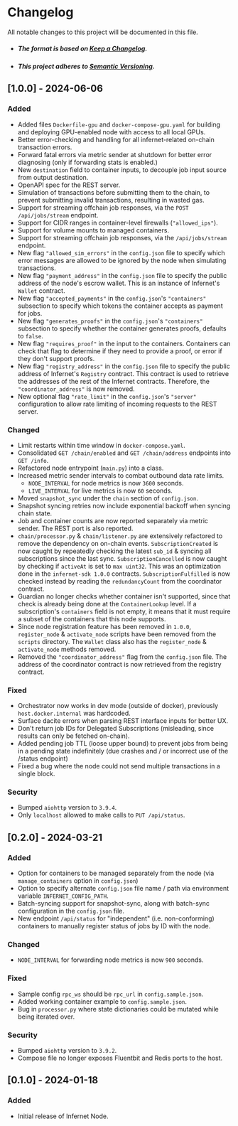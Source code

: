 # Changelog

All notable changes to this project will be documented in this file.

- ##### The format is based on [Keep a Changelog](https://keepachangelog.com/en/1.0.0/).
- ##### This project adheres to [Semantic Versioning](https://semver.org/spec/v2.0.0.html).

## [1.0.0] - 2024-06-06

### Added
- Added files `Dockerfile-gpu` and `docker-compose-gpu.yaml` for building and deploying GPU-enabled node with access to all local GPUs.
- Better error-checking and handling for all infernet-related on-chain transaction errors.
- Forward fatal errors via metric sender at shutdown for better error diagnosing (only if forwarding stats is enabled.)
- New `destination` field to container inputs, to decouple job input source from output destination.
- OpenAPI spec for the REST server.
- Simulation of transactions before submitting them to the chain, to prevent submitting invalid transactions, resulting in wasted gas.
- Support for streaming offchain job responses, via the `POST /api/jobs/stream` endpoint.
- Support for CIDR ranges in container-level firewalls (`"allowed_ips"`).
- Support for volume mounts to managed containers.
- Support for streaming offchain job responses, via the `/api/jobs/stream` endpoint.
- New flag `"allowed_sim_errors"` in the `config.json` file to specify which error messages are allowed to be ignored by the node when simulating transactions.
- New flag `"payment_address"` in the `config.json` file to specify the public address of the node's escrow wallet. This is an instance of Infernet's `Wallet` contract.
- New flag `"accepted_payments"` in the `config.json`'s `"containers"` subsection to specify which tokens the container accepts as payment for jobs.
- New flag `"generates_proofs"` in the `config.json`'s `"containers"` subsection to specify whether the container generates proofs, defaults to `false`.
- New flag `"requires_proof"` in the input to the containers. Containers can check that flag to determine if they need to provide a proof, or error if they don't support proofs.
- New flag `"registry_address"` in the `config.json` file to specify the public address of Infernet's `Registry` contract. This contract is used to retrieve the addresses
  of the rest of the Infernet contracts. Therefore, the `"coordinator_address"` is now removed.
- New optional flag `"rate_limit"` in the `config.json`'s `"server"` configuration to allow rate limiting of incoming requests to the REST server.

### Changed
- Limit restarts within time window in `docker-compose.yaml`.
- Consolidated `GET /chain/enabled` and `GET /chain/address` endpoints into `GET /info`.
- Refactored node entrypoint (`main.py`) into a class.
- Increased metric sender intervals to combat outbound data rate limits.
  - `NODE_INTERVAL` for node metrics is now `3600` seconds.
  - `LIVE_INTERVAL` for live metrics is now `60` seconds.
- Moved `snapshot_sync` under the `chain` section of `config.json`.
- Snapshot syncing retries now include exponential backoff when syncing chain state.
- Job and container counts are now reported separately via metric sender. The REST port is also reported.
- `chain/processor.py` & `chain/listener.py` are extensively refactored to remove the dependency on on-chain events. `SubscriptionCreated` is now caught by repeatedly
  checking the latest `sub_id` & syncing all subscriptions since the last sync. `SubscriptionCancelled` is now caught by checking if `activeAt` is set to `max uint32`.
  This was an optimization done in the `infernet-sdk 1.0.0` contracts. `SubscriptionFulfilled` is now checked instead by reading the `redundancyCount` from the coordinator contract.
- Guardian no longer checks whether container isn't supported, since that check is already being done at the `ContainerLookup`
  level. If a subscription's `containers` field is not empty, it means that it must require a subset of the containers that this
  node supports.
- Since node registration feature has been removed in `1.0.0`, `register_node` & `activate_node` scripts have been removed from
  the `scripts` directory. The `Wallet` class also has the `register_node` & `activate_node` methods removed.
- Removed the `"coordinator_address"` flag from the `config.json` file. The address of the coordinator contract is now retrieved from the registry contract.

### Fixed
- Orchestrator now works in dev mode (outside of docker), previously `host.docker.internal` was hardcoded.
- Surface dacite errors when parsing REST interface inputs for better UX.
- Don't return job IDs for Delegated Subscriptions (misleading, since results can only be fetched on-chain).
- Added pending job TTL (loose upper bound) to prevent jobs from being in a pending state indefinitely (due crashes and / or incorrect use of the /status endpoint)
- Fixed a bug where the node could not send multiple transactions in a single block.

### Security
- Bumped `aiohttp` version to `3.9.4`.
- Only `localhost` allowed to make calls to `PUT /api/status`.

## [0.2.0] - 2024-03-21

### Added
- Option for containers to be managed separately from the node (via `manage_containers` option in `config.json`)
- Option to specify alternate `config.json` file name / path via environment variable `INFERNET_CONFIG_PATH`.
- Batch-syncing support for snapshot-sync, along with batch-sync configuration in the `config.json` file.
- New endpoint `/api/status` for "independent" (i.e. non-conforming) containers to manually register status of jobs by ID with the node.

### Changed
- `NODE_INTERVAL` for forwarding node metrics is now `900` seconds.

### Fixed
- Sample config `rpc_ws` should be `rpc_url` in `config.sample.json`.
- Added working container example to `config.sample.json`.
- Bug in `processor.py` where state dictionaries could be mutated while being iterated over.

### Security
- Bumped `aiohttp` version to `3.9.2`.
- Compose file no longer exposes Fluentbit and Redis ports to the host.

## [0.1.0] - 2024-01-18

### Added
- Initial release of Infernet Node.
